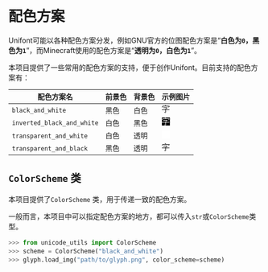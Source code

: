 # 配色方案

Unifont可能以各种配色方案分发，例如GNU官方的位图配色方案是“**白色为`0`，黑色为`1`**”，而Minecraft使用的配色方案是“**透明为`0`，白色为`1`**”。

本项目提供了一些常用的配色方案的支持，便于创作Unifont。目前支持的配色方案有：

| 配色方案名 | 前景色 | 背景色 | 示例图片 |
| --- | --- | --- | --- |
| `black_and_white` | 黑色 | 白色 |![black_and_white](image/black_and_white.png) |
| `inverted_black_and_white` | 白色 | 黑色 |![inverted_black_and_white](image/inverted_black_and_white.png) |
| `transparent_and_white` | 白色 | 透明 | ![transparent_and_white](image/transparent_and_white.png) |
| `transparent_and_black` | 黑色 | 透明 | ![transparent_and_black](image/transparent_and_black.png) |

## `ColorScheme` 类

本项目提供了`ColorScheme` 类，用于传递一致的配色方案。

一般而言，本项目中可以指定配色方案的地方，都可以传入`str`或`ColorScheme`类型。

```python
>>> from unicode_utils import ColorScheme
>>> scheme = ColorScheme("black_and_white")
>>> glyph.load_img("path/to/glyph.png", color_scheme=scheme)
```
